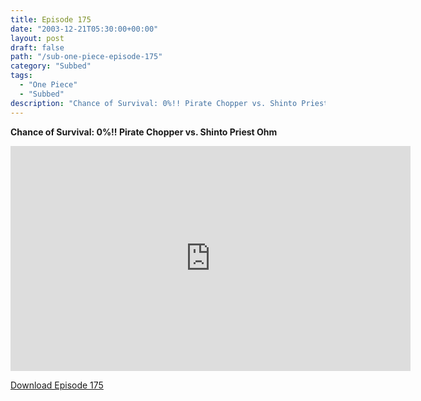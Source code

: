 ```yaml
---
title: Episode 175
date: "2003-12-21T05:30:00+00:00"
layout: post
draft: false
path: "/sub-one-piece-episode-175"
category: "Subbed"
tags:
  - "One Piece"
  - "Subbed"
description: "Chance of Survival: 0%!! Pirate Chopper vs. Shinto Priest Ohm"
---
```


**Chance of Survival: 0%!! Pirate Chopper vs. Shinto Priest Ohm**

<iframe width="640" height="360" src="https://www.rapidvideo.com/e/FXQGFLCGD9" frameborder="0" marginwidth=0 marginheight=0 scrolling=no allowfullscreen></iframe>

<a href="http://ouo.io/qs/eCodkFEQ?s=https://rapidvid.to/d/https://www.rapidvideo.com/e/FXQGFLCGD9">Download Episode 175</a>
